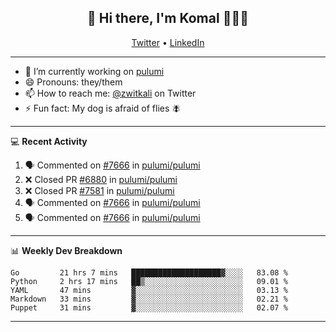 <h2 align="center"> 👋 Hi there, I'm Komal 🧑🏾‍💻 </h2>
<p align="center">
    <a href="https://twitter.com/zwitkali">Twitter</a> •
    <a href="https://www.linkedin.com/in/komal-ali/">LinkedIn</a>
</p>

--------

- 🔭 I’m currently working on [pulumi](https://github.com/pulumi/pulumi)
- 😄 Pronouns: they/them
- 📫 How to reach me: [@zwitkali](https://twitter.com/zwitkali) on Twitter
- ⚡ Fun fact: My dog is afraid of flies 🪰

--------
💻 **Recent Activity**

<!--START_SECTION:activity-->
1. 🗣 Commented on [#7666](https://github.com/pulumi/pulumi/issues/7666) in [pulumi/pulumi](https://github.com/pulumi/pulumi)
2. ❌ Closed PR [#6880](https://github.com/pulumi/pulumi/pull/6880) in [pulumi/pulumi](https://github.com/pulumi/pulumi)
3. ❌ Closed PR [#7581](https://github.com/pulumi/pulumi/pull/7581) in [pulumi/pulumi](https://github.com/pulumi/pulumi)
4. 🗣 Commented on [#7666](https://github.com/pulumi/pulumi/issues/7666) in [pulumi/pulumi](https://github.com/pulumi/pulumi)
5. 🗣 Commented on [#7666](https://github.com/pulumi/pulumi/issues/7666) in [pulumi/pulumi](https://github.com/pulumi/pulumi)
<!--END_SECTION:activity-->

--------

📊 **Weekly Dev Breakdown**
<!--START_SECTION:waka-->
```text
Go         21 hrs 7 mins   ████████████████████▓░░░░   83.08 % 
Python     2 hrs 17 mins   ██▒░░░░░░░░░░░░░░░░░░░░░░   09.01 % 
YAML       47 mins         ▓░░░░░░░░░░░░░░░░░░░░░░░░   03.13 % 
Markdown   33 mins         ▓░░░░░░░░░░░░░░░░░░░░░░░░   02.21 % 
Puppet     31 mins         ▓░░░░░░░░░░░░░░░░░░░░░░░░   02.07 % 
```
<!--END_SECTION:waka-->

--------